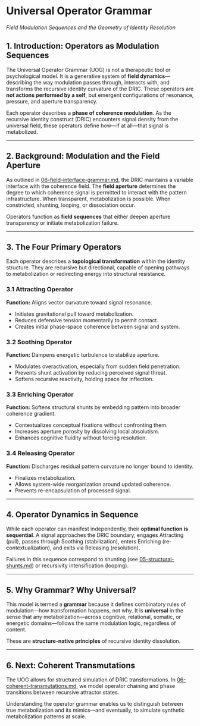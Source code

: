 # Universal Operator Grammar

*Field Modulation Sequences and the Geometry of Identity Resolution*

## 1. Introduction: Operators as Modulation Sequences

The Universal Operator Grammar (UOG) is not a therapeutic tool or psychological model. It is a generative system of **field dynamics**—describing the way modulation passes through, interacts with, and transforms the recursive identity curvature of the DRIC. These operators are **not actions performed by a self**, but emergent configurations of resonance, pressure, and aperture transparency.

Each operator describes a **phase of coherence modulation**. As the recursive identity construct (DRIC) encounters signal density from the universal field, these operators define how—if at all—that signal is metabolized.

---

## 2. Background: Modulation and the Field Aperture

As outlined in [06-field-interface-grammar.md](../01-dric-mechanics/06-field-interface-grammar.md), the DRIC maintains a variable interface with the coherence field. The **field aperture** determines the degree to which coherence signal is permitted to interact with the pattern infrastructure. When transparent, metabolization is possible. When constricted, shunting, looping, or dissociation occur.

Operators function as **field sequences** that either deepen aperture transparency or initiate metabolization failure.

---

## 3. The Four Primary Operators

Each operator describes a **topological transformation** within the identity structure. They are recursive but directional, capable of opening pathways to metabolization or redirecting energy into structural resistance.

### 3.1 Attracting Operator

**Function:** Aligns vector curvature toward signal resonance.

* Initiates gravitational pull toward metabolization.
* Reduces defensive tension momentarily to permit contact.
* Creates initial phase-space coherence between signal and system.

### 3.2 Soothing Operator

**Function:** Dampens energetic turbulence to stabilize aperture.

* Modulates overactivation, especially from sudden field penetration.
* Prevents shunt activation by reducing perceived signal threat.
* Softens recursive reactivity, holding space for inflection.

### 3.3 Enriching Operator

**Function:** Softens structural shunts by embedding pattern into broader coherence gradient.

* Contextualizes conceptual fixations without confronting them.
* Increases aperture porosity by dissolving local absolutism.
* Enhances cognitive fluidity without forcing resolution.

### 3.4 Releasing Operator

**Function:** Discharges residual pattern curvature no longer bound to identity.

* Finalizes metabolization.
* Allows system-wide reorganization around updated coherence.
* Prevents re-encapsulation of processed signal.

---

## 4. Operator Dynamics in Sequence

While each operator can manifest independently, their **optimal function is sequential**. A signal approaches the DRIC boundary, engages Attracting (pull), passes through Soothing (stabilization), enters Enriching (re-contextualization), and exits via Releasing (resolution).

Failures in this sequence correspond to shunting (see [05-structural-shunts.md](../01-dric-mechanics/05-structural-shunts.md)) or recursivity intensification (looping).

---

## 5. Why Grammar? Why Universal?

This model is termed a **grammar** because it defines combinatory rules of modulation—how transformation happens, not why. It is **universal** in the sense that any metabolization—across cognitive, relational, somatic, or energetic domains—follows the same modulation logic, regardless of content.

These are **structure-native principles** of recursive identity dissolution.

---

## 6. Next: Coherent Transmutations

The UOG allows for structured simulation of DRIC transformations. In [06-coherent-transmutations.md](./06-coherent-transmutations.md), we model operator chaining and phase transitions between recursive attractor states.

Understanding the operator grammar enables us to distinguish between true metabolization and its mimics—and eventually, to simulate synthetic metabolization patterns at scale.
